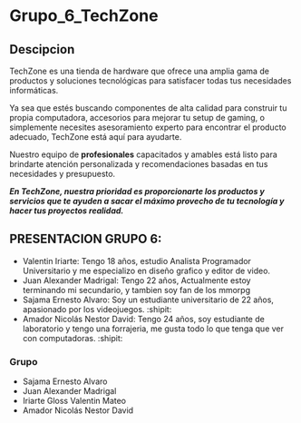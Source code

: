 # Grupo_6_TechZone

## Descipcion 

TechZone es una tienda de hardware que ofrece una amplia gama de productos y soluciones tecnológicas para satisfacer todas tus necesidades informáticas.

Ya sea que estés buscando componentes de alta calidad para construir tu propia computadora, accesorios para mejorar tu setup de gaming, o simplemente necesites asesoramiento experto para encontrar el producto adecuado, TechZone está aquí para ayudarte. 

Nuestro equipo de **profesionales** capacitados y amables está listo para brindarte atención personalizada y recomendaciones basadas en tus necesidades y presupuesto. 

***En TechZone, nuestra prioridad es proporcionarte los productos y servicios que te ayuden a sacar el máximo provecho de tu tecnología y hacer tus proyectos realidad.***

## PRESENTACION GRUPO 6:
- Valentin Iriarte: Tengo 18 años, estudio Analista Programador Universitario y me especializo en diseño grafico y editor de video.
- Juan Alexander Madrigal: Tengo 22 años, Actualmente estoy terminando mi secundario, y tambien soy fan de los mmorpg
- Sajama Ernesto Alvaro: Soy un estudiante universitario de 22 años, apasionado por los videojuegos. :shipit:
- Amador Nicolás Nestor David: Tengo 24 años, soy estudiante de laboratorio y tengo una forrajeria, me gusta todo lo que tenga que ver con computadoras. :shipit:
  
### Grupo 
- Sajama Ernesto Alvaro
- Juan Alexander Madrigal
- Iriarte Gloss Valentin Mateo 
- Amador Nicolás Nestor David
